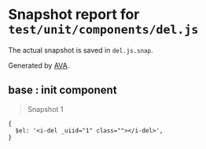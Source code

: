 # Snapshot report for `test/unit/components/del.js`

The actual snapshot is saved in `del.js.snap`.

Generated by [AVA](https://ava.li).

## base : init component

> Snapshot 1

    {
      $el: '<i-del _uiid="1" class=""></i-del>',
    }
